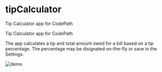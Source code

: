 # tipCalculator
Tip Calculator app for CodePath

Tip Calculator app for CodePath

The app calculates a tip and total amount owed for a bill based on a tip percentage. The percentage may be disignated on-the-fly or save in the Settings.

![demo](https://cloud.githubusercontent.com/assets/7659865/10409259/0d3c95d8-6ede-11e5-8623-908a84250ab0.gif)
